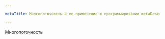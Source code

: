 ```yaml
---

metaTitle: Многопоточность и ее применение в программировании metaDescription: Основы и преимущества многопоточности в современном программировании title: Многопоточность

--- 
```


Многопоточность